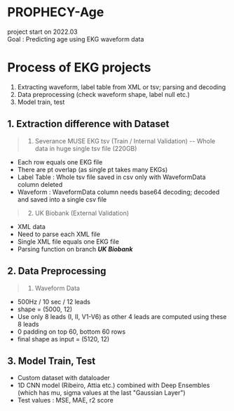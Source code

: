 # PROPHECY-Age
project start on 2022.03	   
Goal : Predicting age using EKG waveform data
     
     
# Process of EKG projects
1. Extracting waveform, label table from XML or tsv; parsing and decoding
2. Data preprocessing (check waveform shape, label null etc.)
3. Model train, test        

  
  
## 1. Extraction difference with Dataset
> 1. Severance MUSE EKG tsv (Train / Internal Validation)
-- Whole data in huge single tsv file (220GB)
- Each row equals one EKG file
- There are pt overlap (as single pt takes many EKGs)
- Label Table : Whole tsv file saved in csv only with WaveformData column deleted
- Waveform : WaveformData column needs base64 decoding; decoded and saved into a single csv file  



> 2. UK Biobank (External Validation)
- XML data
- Need to parse each XML file
- Single XML file equals one EKG file
- Parsing function on branch _**UK Biobank**_



## 2. Data Preprocessing
> 1. Waveform Data
- 500Hz / 10 sec / 12 leads
- shape = (5000, 12)
- Use only 8 leads (I, II, V1-V6) as other 4 leads are computed using these 8 leads
- 0 padding on top 60, bottom 60 rows
- final shape as input = (5120, 12)


## 3. Model Train, Test
- Custom dataset with dataloader
- 1D CNN model (Ribeiro, Attia etc.) combined with Deep Ensembles (which has mu, sigma values at the last "Gaussian Layer")
- Test values : MSE, MAE, r2 score
